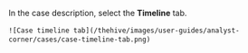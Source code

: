 In the case description, select the **Timeline** tab.

    ![Case timeline tab](/thehive/images/user-guides/analyst-corner/cases/case-timeline-tab.png)